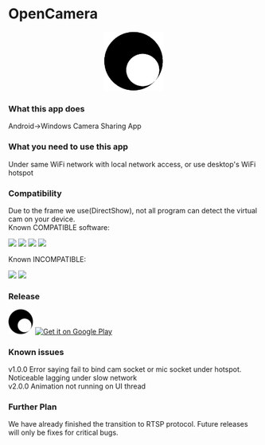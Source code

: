 # OpenCamera

<a><p align="center"><img src="Assets/logo.png" width="120"></p></a>


### What this app does
Android->Windows Camera Sharing App

### What you need to use this app
Under same WiFi network with local network access, or use desktop's WiFi hotspot  

### Compatibility
Due to the frame we use(DirectShow), not all program can detect the virtual cam on your device.  
Known COMPATIBLE software:  

![](https://img.shields.io/badge/-OK-green?style=flat&logo=Google%20Chrome&logoColor=white)
![](https://img.shields.io/badge/-OK-green?style=flat&logo=Firefox&logoColor=white&labelColor=OrangeRed)
![](https://img.shields.io/badge/-OK-green?style=flat&logo=zoom&logoColor=white)
![](https://img.shields.io/badge/-OK-green?style=flat&logo=discord&logoColor=white)

Known INCOMPATIBLE:

![](https://img.shields.io/badge/-INCOMPATIBLE-ff2b1c?style=flat&logo=telegram&logoColor=black&labelColor=white)
![](https://img.shields.io/badge/-INCOMPATIBLE-ff2b1c?style=flat&logo=skype&&labelColor=white)

### Release
<a href="https://github.com/yukimuon/OpenCamera/releases"><img src="Assets/logo.png" width="50px"></a>
<a href='https://play.google.com/store/apps/details?id=com.cns.encom&pcampaignid=pcampaignidMKT-Other-global-all-co-prtnr-py-PartBadge-Mar2515-1'><img alt='Get it on Google Play' src='https://play.google.com/intl/en_us/badges/static/images/badges/en_badge_web_generic.png' width='150px'/></a>

### Known issues
v1.0.0 Error saying fail to bind cam socket or mic socket under hotspot. Noticeable lagging under slow network  
v2.0.0 Animation not running on UI thread


### Further Plan
We have already finished the transition to RTSP protocol. Future releases will only be fixes for critical bugs.